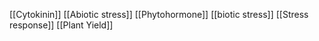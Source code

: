 [[Cytokinin]]
[[Abiotic stress]]
[[Phytohormone]]
[[biotic stress]]
[[Stress response]]
[[Plant Yield]]

